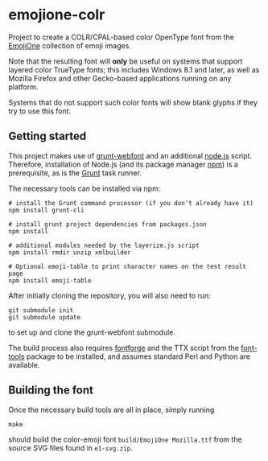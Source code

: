 # emojione-colr

Project to create a COLR/CPAL-based color OpenType font
from the [EmojiOne](http://emojione.com) collection of emoji images.

Note that the resulting font will **only** be useful on systems that support
layered color TrueType fonts; this includes Windows 8.1 and later,
as well as Mozilla Firefox and other Gecko-based applications running on
any platform.

Systems that do not support such color fonts will show blank glyphs
if they try to use this font.

## Getting started

This project makes use of [grunt-webfont](https://github.com/sapegin/grunt-webfont)
and an additional [node.js](https://nodejs.org/en/) script.
Therefore, installation of Node.js (and its package manager [npm](https://www.npmjs.com/))
is a prerequisite, as is the [Grunt](http://gruntjs.com/) task runner.

The necessary tools can be installed via npm:

    # install the Grunt command processor (if you don't already have it)
    npm install grunt-cli

    # install grunt project dependencies from packages.json
    npm install

    # additional modules needed by the layerize.js script
    npm install rmdir unzip xmlbuilder

    # Optional emoji-table to print character names on the test result page
    npm install emoji-table

After initially cloning the repository, you will also need to run:

    git submodule init
    git submodule update

to set up and clone the grunt-webfont submodule.

The build process also requires [fontforge](https://fontforge.github.io/)
and the TTX script from the [font-tools](https://github.com/behdad/fonttools/) package
to be installed, and assumes standard Perl and Python are available.

## Building the font

Once the necessary build tools are all in place, simply running

    make

should build the color-emoji font `build/EmojiOne Mozilla.ttf` from the source SVG files
found in `e1-svg.zip`.
